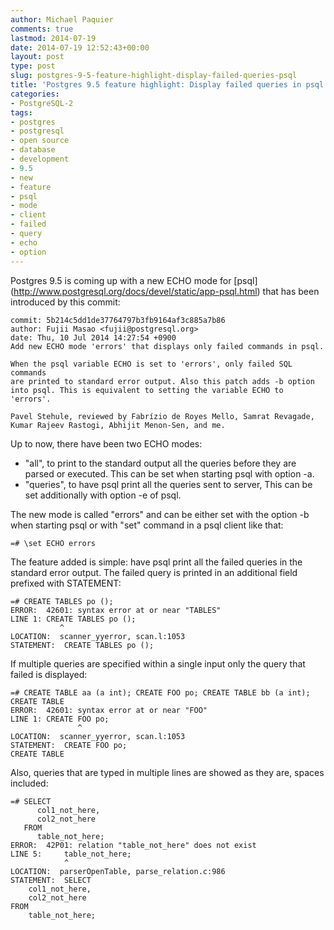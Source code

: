 ```yaml
---
author: Michael Paquier
comments: true
lastmod: 2014-07-19
date: 2014-07-19 12:52:43+00:00
layout: post
type: post
slug: postgres-9-5-feature-highlight-display-failed-queries-psql
title: 'Postgres 9.5 feature highlight: Display failed queries in psql'
categories:
- PostgreSQL-2
tags:
- postgres
- postgresql
- open source
- database
- development
- 9.5
- new
- feature
- psql
- mode
- client
- failed
- query
- echo
- option
---
```

Postgres 9.5 is coming up with a new ECHO mode for [psql]
(http://www.postgresql.org/docs/devel/static/app-psql.html) that has been
introduced by this commit:

    commit: 5b214c5dd1de37764797b3fb9164af3c885a7b86
    author: Fujii Masao <fujii@postgresql.org>
    date: Thu, 10 Jul 2014 14:27:54 +0900
    Add new ECHO mode 'errors' that displays only failed commands in psql.

    When the psql variable ECHO is set to 'errors', only failed SQL commands
    are printed to standard error output. Also this patch adds -b option
    into psql. This is equivalent to setting the variable ECHO to 'errors'.

    Pavel Stehule, reviewed by Fabrízio de Royes Mello, Samrat Revagade,
    Kumar Rajeev Rastogi, Abhijit Menon-Sen, and me.

Up to now, there have been two ECHO modes:

  * "all", to print to the standard output all the queries before they are
parsed or executed. This can be set when starting psql with option -a.
  * "queries", to have psql print all the queries sent to server, This can
be set additionally with option -e of psql.

The new mode is called "errors" and can be either set with the option -b
when starting psql or with "set" command in a psql client like that:

    =# \set ECHO errors

The feature added is simple: have psql print all the failed queries in the
standard error output. The failed query is printed in an additional field
prefixed with STATEMENT:

    =# CREATE TABLES po ();
    ERROR:  42601: syntax error at or near "TABLES"
    LINE 1: CREATE TABLES po ();
               ^
    LOCATION:  scanner_yyerror, scan.l:1053
    STATEMENT:  CREATE TABLES po ();

If multiple queries are specified within a single input only the query that
failed is displayed:

    =# CREATE TABLE aa (a int); CREATE FOO po; CREATE TABLE bb (a int);
    CREATE TABLE
    ERROR:  42601: syntax error at or near "FOO"
    LINE 1: CREATE FOO po;
                   ^
    LOCATION:  scanner_yyerror, scan.l:1053
    STATEMENT:  CREATE FOO po;
    CREATE TABLE

Also, queries that are typed in multiple lines are showed as they are,
spaces included:

    =# SELECT
          col1_not_here,
          col2_not_here
       FROM
          table_not_here;
    ERROR:  42P01: relation "table_not_here" does not exist
    LINE 5:     table_not_here;
                ^
    LOCATION:  parserOpenTable, parse_relation.c:986
    STATEMENT:  SELECT
        col1_not_here,
        col2_not_here
    FROM
        table_not_here;
